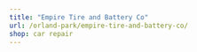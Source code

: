 ```yaml
---
title: "Empire Tire and Battery Co"
url: /orland-park/empire-tire-and-battery-co/
shop: car repair
---
```

